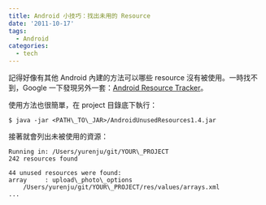 ```yaml
---
title: Android 小技巧：找出未用的 Resource
date: '2011-10-17'
tags:
  - Android
categories:
  - tech
---
```

記得好像有其他 Android 內建的方法可以哪些 resource 沒有被使用。一時找不到，Google 一下發現另外一套：[Android Resource Tracker](http://code.google.com/p/androidresourcetracker/)。  
  
使用方法也很簡單，在 project 目錄底下執行：  
```
$ java -jar <PATH\_TO\_JAR>/AndroidUnusedResources1.4.jar

```  
接著就會列出未被使用的資源：  
  
```
Running in: /Users/yurenju/git/YOUR\_PROJECT
242 resources found

44 unused resources were found:
array     : upload\_photo\_options
    /Users/yurenju/git/YOUR\_PROJECT/res/values/arrays.xml
...

```